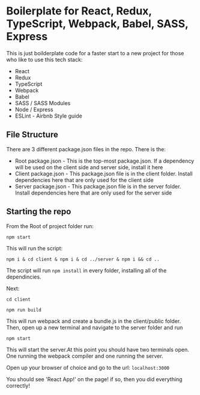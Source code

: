 # Boilerplate for React, Redux, TypeScript, Webpack, Babel, SASS, Express

This is just boilderplate code for a faster start to a new project for those who like to use this tech stack:
* React
* Redux
* TypeScript
* Webpack
* Babel
* SASS / SASS Modules
* Node / Express
* ESLint - Airbnb Style guide

## File Structure

There are 3 different package.json files in the repo. There is the:
* Root package.json - This is the top-most package.json. If a dependency will be used on the client side and server side, install it here
* Client package.json - This package.json file is in the client folder. Install dependencies here that are only used for the client side
* Server package.json - This package.json file is in the server folder. Install dependencies here that are only used for the server side

## Starting the repo

From the Root of project folder run:

`npm start`

This will run the script:

`npm i & cd client & npm i & cd ../server & npm i && cd ..`

The script will run `npm install` in every folder, installing all of the dependincies.

Next:

`cd client`

`npm run build`

This will run webpack and create a bundle.js in the client/public folder.
Then, open up a new terminal and navigate to the server folder and run

`npm start`

This will start the server.At this point you should have two terminals open. One running the webpack compiler and one running the server.

Open up your browser of choice and go to the url: `localhost:3000`

You should see 'React App!' on the page! if so, then you did everything correctly!
